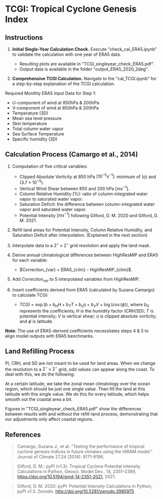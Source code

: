 # TCGI: Tropical Cyclone Genesis Index

## Instructions

1. **Initial Single-Year Calculation Check.** Execute "check_cal_ERA5.ipynb" to validate the calculation with one year of ERA5 data.
   - Resulting plots are available in "TCGI_singleyear_check_ERA5.pdf".
   - Output data is available in the folder "output_ERA5_2020_2deg".

2. **Comprehensive TCGI Calculation.** Navigate to the "cal_TCGI.ipynb" for a step-by-step explanation of the TCGI calculation.

Required Monthly ERA5 Input Data for Step 1:
- U-component of wind at 850hPa & 200hPa
- V-component of wind at 850hPa & 200hPa
- Temperature (3D)
- Mean sea level pressure
- Skin temperature
- Total column water vapor
- Sea Surface Temperature
- Specific humidity (3D)

## Calculation Process (Camargo et al., 2014)
1. Computation of five critical variables:
    - Clipped Absolute Vorticity at 850 hPa $[10^{-5} s^{-1}]$: minimum of $(\eta)$ and $(3.7 \times 10^{-5})$.
    - Vertical Wind Shear between 850 and 200 hPa $[m s^{-1}]$.
    - Column Relative Humidity [\%]: ratio of column-integrated water vapor to saturated water vapor.
    - Saturation Deficit: the difference between column-integrated water vapor and saturated water vapor.
    - Potential Intensity $[m s^{-1}]$ following Gilford, D. M. 2020 and Gilford, D. M. 2021.

2. Refill land areas for Potential Intensity, Column Relative Humidity, and Saturation Deficit after interpolation. (Explained in the next section)
3. Interpolate data to a $2^\circ \times 2^\circ$ grid resolution and apply the land mask.
4. Derive annual climatological differences between HighResMIP and ERA5 for each variable:
   - $Correction_{var} = ERA5_{clim} - HighResMIP_{clim}\$.
5. Add $Correction_{var}$ to 5 interpolated variables from HighResMIP.
6. Insert coefficients derived from ERA5 (calculated by Suzana Camargo) to calculate TCGI:
   - $TCGI = \exp(b+b_H H+b_T T+b_{\eta} \eta+b_V V+\log(\cos(\phi))$, where $b_X$ represents the coefficients; $H$ is the humidity factor (CRH/SD); $T$ is potential intensity; $V$ is vertical shear; $\eta$ is clipped absolute vorticity; and $\phi$ is latitude.

**Note**: The use of ERA5-derived coefficients necessitates steps 4 & 5 to align model outputs with ERA5 benchmarks.

## Land Refilling Process
PI, CRH, and SD are not meant to be used for land areas. When we change the resolution to a $2^\circ \times 2^\circ$ grid, odd values can appear along the coast. To deal with this, we do the following:

At a certain latitude, we take the zonal mean climatology over the ocean region, which should be just one single value. Then fill the land at this latitude with this single value. We do this for every latitude, which helps smooth out the coastal area a bit.

Figures in "TCGI_singleyear_check_ERA5.pdf" show the differences between results with and without the refill-land process, demonstrating that our adjustments only affect coastal regions.

## References

> Camargo, Suzana J., et al. "Testing the performance of tropical cyclone genesis indices in future climates using the HiRAM model." Journal of Climate 27.24 (2014): 9171-9196.

> Gilford, D. M.: pyPI (v1.3): Tropical Cyclone Potential Intensity Calculations in Python, Geosci. Model Dev., 14, 2351–2369, https://doi.org/10.5194/gmd-14-2351-2021, 2021.

> Gilford, D. M. 2020: pyPI: Potential Intensity Calculations in Python, pyPI v1.3. Zenodo. http://doi.org/10.5281/zenodo.3985975

